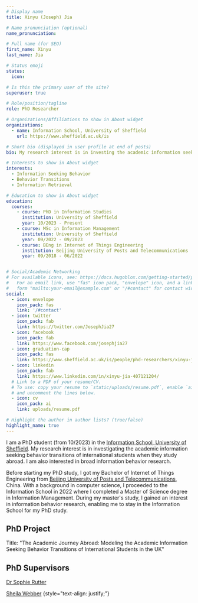 ```yaml
---
# Display name
title: Xinyu (Joseph) Jia

# Name pronunciation (optional)
name_pronunciation:

# Full name (for SEO)
first_name: Xinyu
last_name: Jia

# Status emoji
status:
  icon:

# Is this the primary user of the site?
superuser: true

# Role/position/tagline
role: PhD Researcher

# Organizations/Affiliations to show in About widget
organizations:
  - name: Information School, University of Sheffield
    url: https://www.sheffield.ac.uk/is

# Short bio (displayed in user profile at end of posts)
bio: My research interest is in investing the academic information seeking behavior transitions of international students when they study abroad. I am also interested in broad information behavior research.

# Interests to show in About widget
interests:
  - Information Seeking Behavior
  - Behavior Transitions
  - Information Retrieval

# Education to show in About widget
education:
  courses:
    - course: PhD in Information Studies
      institution: University of Sheffield
      year: 10/2023 - Present
    - course: MSc in Information Management
      institution: University of Sheffield
      year: 09/2022 - 09/2023
    - course: BEng in Internet of Things Engineering
      institution: Beijing University of Posts and Telecommunications
      year: 09/2018 - 06/2022


# Social/Academic Networking
# For available icons, see: https://docs.hugoblox.com/getting-started/page-builder/#icons
#   For an email link, use "fas" icon pack, "envelope" icon, and a link in the
#   form "mailto:your-email@example.com" or "/#contact" for contact widget.
social:
  - icon: envelope
    icon_pack: fas
    link: '/#contact'
  - icon: twitter
    icon_pack: fab
    link: https://twitter.com/JosephJia27
  - icon: facebook
    icon_pack: fab
    link: https://www.facebook.com/josephjia27
  - icon: graduation-cap
    icon_pack: fas
    link: https://www.sheffield.ac.uk/is/people/phd-researchers/xinyu-joseph-jia
  - icon: linkedin
    icon_pack: fab
    link: https://www.linkedin.com/in/xinyu-jia-407121204/
  # Link to a PDF of your resume/CV.
  # To use: copy your resume to `static/uploads/resume.pdf`, enable `ai` icons in `params.yaml`,
  # and uncomment the lines below.
  - icon: cv
    icon_pack: ai
    link: uploads/resume.pdf

# Highlight the author in author lists? (true/false)
highlight_name: true
---
```


I am a PhD student (from 10/2023) in the [Information School, University of Sheffield](https://www.sheffield.ac.uk/is). My research interest is in investigating the academic information seeking behavior transitions of international students when they study abroad. I am also interested in broad information behavior research.

Before starting my PhD study, I got my Bachelor of Internet of Things Engineering from [Beijing University of Posts and Telecommunications](https://www.bupt.edu.cn/), China. With a background in computer science, I proceeded to the Information School in 2022 where I completed a Master of Science degree in Information Management. During my master's study, I gained an interest in information behavior research, enabling me to stay in the Information School for my PhD study.

PhD Project
------
Title: "The Academic Journey Abroad: Modeling the Academic Information Seeking Behavior Transitions of International Students in the UK"

PhD Supervisors
------
[Dr Sophie Rutter](https://www.sheffield.ac.uk/is/people/academic/sophie-rutter)

[Sheila Webber](https://www.sheffield.ac.uk/is/people/academic/sheila-webber)
{style="text-align: justify;"}
